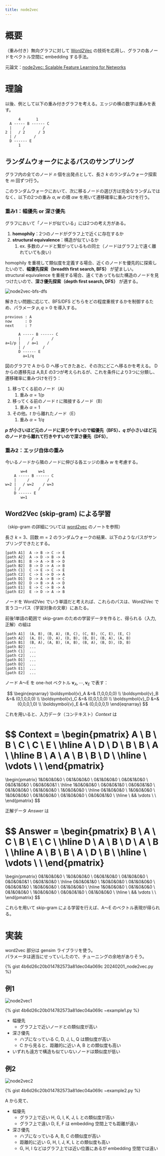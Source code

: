 ```yaml
---
title: node2vec
---
```

# 概要

（重み付き）無向グラフに対して [Word2Vec](../../NLP/word2vec.md) の技術を応用し、グラフの各ノードをベクトル空間に embedding する手法。

元論文：[node2vec: Scalable Feature Learning for Networks](https://arxiv.org/abs/1607.00653)


# 理論

以後、例として以下の重み付きグラフを考える。エッジの横の数字は重みを表す。

```
      4       1
  A ----- B ------ C
  |     /        /
2 |   / 2      / 3
  | /        /
  D ------ E
      1
```

## ランダムウォークによるパスのサンプリング

グラフ内の全てのノード $n$ 個を出発点として、長さ $k$ のランダムウォーク探索を $m$ 回ずつ行う。

このランダムウォークにおいて、次に移るノードの選び方は完全なランダムではなく、以下の2つの重み $\alpha, w$ の積 $\alpha w$ を用いて遷移確率に重みづけを行う。

### 重み1：幅優先 or 深さ優先

グラフにおいて「ノードが似ている」には2つの考え方がある。

1. **homophily**：2つのノードがグラフ上で近くに存在するか
2. **structural equivalence**：構造が似ているか
    1. ex. 多数のノードと繋がっているもの同士（ノードはグラフ上で遠く離れていても良い）

homophily を重視して類似度を定義する場合、近くのノードを優先的に探索したいので、**幅優先探索（breadth first search, BFS）** が望ましい。  
structural equivalence を重視する場合、遠くであっても似た構造のノードを見つけたいので、**深さ優先探索（depth first search, DFS）** が適する。

![node2vec-bfs-dfs](https://gist.github.com/assets/13412823/71bdcae3-1dd7-4064-b8e6-d58b8db8aa70)


解きたい問題に応じて、BFS/DFS どちらをどの程度重視するかを制御するため、パラメータ $p,q \gt 0$ を導入する。

```
previous : A
now      : D
next     : ?

      A ----- B ------ C
      |     /        /
a=1/p |   / a=1    /
      | /        /
      D ------ E
        a=1/q
```

図のグラフで A から D へ移ってきたあと、その次にどこへ移るかを考える。
D からの遷移先は A,B,E の3つが考えられるが、これを条件により3つに分類し、遷移確率に重みづけを行う：

1. 移ってくる前のノード（A）
    1. 重み $\alpha = 1/p$
2. 移ってくる前のノード $t$ に隣接するノード（B）
    1. 重み $\alpha = 1$
3. その他。$t$ から離れたノード（E）
    1. 重み $\alpha = 1/q$

**$p$ が小さいほど元のノードに戻りやすいので幅優先（BFS）、$q$ が小さいほど元のノードから離れて行きやすいので深さ優先（DFS）**。


### 重み2：エッジ自体の重み

今いるノードから隣のノードに伸びる各エッジの重み $w$ を考慮する。

```
       w=4     w=1
    A ----- B ------ C
    |     /        /
w=2 |   / w=2    / w=3
    | /        /
    D ------ E
       w=1
```

## Word2Vec (skip-gram) による学習

（skip-gram の詳細については [word2vec](../../NLP/word2vec.md) のノートを参照）

長さ $k=3$、回数 $m=2$ のランダムウォークの結果、以下のようなパスがサンプリングできたとする。

```
[path A1]  A -> B -> C -> E
[path A2]  A -> D -> B -> A
[path B1]  B -> A -> B -> D
[path B2]  B -> D -> A -> B
[path C1]  C -> E -> C -> E
[path C2]  C -> E -> D -> A
[path D1]  D -> A -> B -> C
[path D2]  D -> B -> A -> D
[path E1]  E -> C -> B -> A
[path E2]  E -> D -> A -> B
```

ノードを Word2Vec でいう単語だと考えれば、これらのパスは、Word2Vec で言うコーパス（学習対象の文章）にあたる。

前後1単語の範囲で skip-gram のための学習データを作ると、得られる（入力, 正解）の組は

```
[path A1]  (A, B), (B, A), (B, C), (C, B), (C, E), (E, C)
[path A2]  (A, D), (D, A), (D, B), (B, D), (B, A), (A, B)
[path B1]  (B, A), (A, B), (A, B), (B, A), (B, D), (D, B)
[path B2]  ...
[path C1]  ...
[path C2]  ...
[path D1]  ...
[path D2]  ...
[path E1]  ...
[path E2]  ...
```

ノード A〜E を one-hot ベクトル $\boldsymbol{v}_A, \cdots, \boldsymbol{v}_E$ で表す：

$$
\begin{eqnarray}
    \boldsymbol{v}_A &=& (1,0,0,0,0) \\
    \boldsymbol{v}_B &=& (0,1,0,0,0) \\
    \boldsymbol{v}_C &=& (0,0,1,0,0) \\
    \boldsymbol{v}_D &=& (0,0,0,1,0) \\
    \boldsymbol{v}_E &=& (0,0,0,0,1)
\end{eqnarray}
$$

これを用いると、入力データ（コンテキスト）$Context$ は

$$
Context =
\begin{pmatrix}
    A \\ B \\ B \\ C \\ C \\ E \\ \hline
    A \\ D \\ D \\ B \\ B \\ A \\ \hline
    B \\ A \\ A \\ B \\ B \\ D \\ \hline
    \\ \vdots \\ \\
\end{pmatrix}
=
\begin{pmatrix}
    1&0&0&0&0 \\ 0&1&0&0&0 \\ 0&1&0&0&0 \\ 0&0&1&0&0 \\ 0&0&1&0&0 \\ 0&0&0&0&1 \\ \hline
    1&0&0&0&0 \\ 0&0&0&1&0 \\ 0&0&0&1&0 \\ 0&1&0&0&0 \\ 0&1&0&0&0 \\ 1&0&0&0&0 \\ \hline
    0&1&0&0&0 \\ 1&0&0&0&0 \\ 1&0&0&0&0 \\ 0&1&0&0&0 \\ 0&1&0&0&0 \\ 0&0&0&1&0 \\ \hline
    \\ && \vdots \\ \\
\end{pmatrix}
$$

正解データ $Answer$ は

$$
Answer =
\begin{pmatrix}
    B \\ A \\ C \\ B \\ E \\ C \\ \hline
    D \\ A \\ B \\ D \\ A \\ B \\ \hline
    A \\ B \\ B \\ A \\ D \\ B \\ \hline
    \\ \vdots \\ \\
\end{pmatrix}
=
\begin{pmatrix}
    0&1&0&0&0 \\ 1&0&0&0&0 \\ 0&0&1&0&0 \\ 0&1&0&0&0 \\ 0&0&0&0&1 \\ 0&0&1&0&0 \\ \hline
    0&0&0&1&0 \\ 1&0&0&0&0 \\ 0&1&0&0&0 \\ 0&0&0&1&0 \\ 1&0&0&0&0 \\ 0&1&0&0&0 \\ \hline
    1&0&0&0&0 \\ 0&1&0&0&0 \\ 0&1&0&0&0 \\ 1&0&0&0&0 \\ 0&0&0&1&0 \\ 0&1&0&0&0 \\ \hline
    \\ && \vdots \\ \\
\end{pmatrix}
$$

これらを用いて skip-gram による学習を行えば、A〜E のベクトル表現が得られる。


# 実装

word2vec 部分は gensim ライブラリを使う。  
パラメータは適当にせっていしたので、チューニングの余地がありそう。

{% gist 4b6d26c20b014782573a81dec04a069c 20240201_node2vec.py %}


## 例1

![node2vec1](https://gist.github.com/assets/13412823/e9bf2408-fe2f-4653-a88f-fdc351eb855a)

{% gist 4b6d26c20b014782573a81dec04a069c ~example1.py %}


- 幅優先
    - グラフ上で近いノードとの類似度が高い
- 深さ優先
    - ハブになっている C, D, J, L, Q は類似度が高い
    - C から見ると、距離的に近い A, B との類似度も高い
- いずれも遠方で構造も似ていないノードは類似度が低い

## 例2

![node2vec2](https://gist.github.com/assets/13412823/0d7cc3be-af6e-4049-ba71-2b6053155878)

{% gist 4b6d26c20b014782573a81dec04a069c ~example2.py %}


A から見て、
- 幅優先
    - グラフ上で近い H, G, I, K, J, L との類似度が高い
    - グラフ上で遠い D, E, F は embedding 空間上でも距離が遠い
- 深さ優先
    - ハブになっている A, B, C の類似度が高い
    - 距離的に近い G, H, I, J, K, L との類似度も高い
    - G, H, I などはグラフ上では近い位置にあるが embedding 空間では遠い
